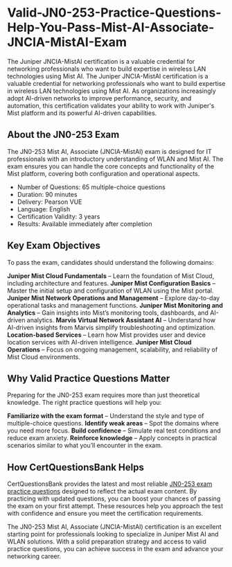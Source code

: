 # Valid-JN0-253-Practice-Questions-Help-You-Pass-Mist-AI-Associate-JNCIA-MistAI-Exam
The Juniper JNCIA-MistAI certification is a valuable credential for networking professionals who want to build expertise in wireless LAN technologies using Mist AI.
The Juniper JNCIA-MistAI certification is a valuable credential for networking professionals who want to build expertise in wireless LAN technologies using Mist AI. As organizations increasingly adopt AI-driven networks to improve performance, security, and automation, this certification validates your ability to work with Juniper's Mist platform and its powerful AI-driven capabilities.

## About the JN0-253 Exam

The JN0-253 Mist AI, Associate (JNCIA-MistAI) exam is designed for IT professionals with an introductory understanding of WLAN and Mist AI. The exam ensures you can handle the core concepts and functionality of the Mist platform, covering both configuration and operational aspects.

- Number of Questions: 65 multiple-choice questions
- Duration: 90 minutes
- Delivery: Pearson VUE
- Language: English
- Certification Validity: 3 years
- Results: Available immediately after completion

## Key Exam Objectives

To pass the exam, candidates should understand the following domains:

**Juniper Mist Cloud Fundamentals** – Learn the foundation of Mist Cloud, including architecture and features.
**Juniper Mist Configuration Basics** – Master the initial setup and configuration of WLAN using the Mist portal.
**Juniper Mist Network Operations and Management** – Explore day-to-day operational tasks and management functions.
**Juniper Mist Monitoring and Analytics** – Gain insights into Mist’s monitoring tools, dashboards, and AI-driven analytics.
**Marvis Virtual Network Assistant AI** – Understand how AI-driven insights from Marvis simplify troubleshooting and optimization.
**Location-based Services** – Learn how Mist provides user and device location services with AI-driven intelligence.
**Juniper Mist Cloud Operations** – Focus on ongoing management, scalability, and reliability of Mist Cloud environments.

## Why Valid Practice Questions Matter

Preparing for the JN0-253 exam requires more than just theoretical knowledge. The right practice questions will help you:

**Familiarize with the exam format** – Understand the style and type of multiple-choice questions.
**Identify weak areas** – Spot the domains where you need more focus.
**Build confidence** – Simulate real test conditions and reduce exam anxiety.
**Reinforce knowledge** – Apply concepts in practical scenarios similar to what you’ll encounter in the exam.

## How CertQuestionsBank Helps

CertQuestionsBank provides the latest and most reliable [JN0-253 exam practice questions](https://www.certquestionsbank.com/JN0-253-exam.html) designed to reflect the actual exam content. By practicing with updated questions, you can boost your chances of passing the exam on your first attempt. These resources help you approach the test with confidence and ensure you meet the certification requirements.

The JN0-253 Mist AI, Associate (JNCIA-MistAI) certification is an excellent starting point for professionals looking to specialize in Juniper Mist AI and WLAN solutions. With a solid preparation strategy and access to valid practice questions, you can achieve success in the exam and advance your networking career.
